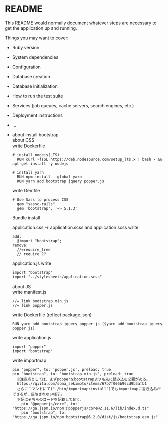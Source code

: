 # README

This README would normally document whatever steps are necessary to get the
application up and running.

Things you may want to cover:

* Ruby version

* System dependencies

* Configuration

* Database creation

* Database initialization

* How to run the test suite

* Services (job queues, cache servers, search engines, etc.)

* Deployment instructions

* ...

* about install bootstrap  
  about CSS  
    write Dockerfile  
    
      # install nodejs(LTS)  
        RUN curl -fsSL https://deb.nodesource.com/setup_lts.x | bash - && apt-get install -y nodejs  

      # install yarn  
        RUN npm install --global yarn  
        RUN yarn add bootstrap jquery popper.js  
  
    write Gemfile  
    
      # Use Sass to process CSS  
        gem "sassc-rails"  
        gem 'bootstrap', '~> 5.1.3'  

    Bundle install  

    application.css → application.scss and application.scss write  
    
      add:  
        @import "bootstrap";  
      remove:  
        //=require_tree  
        // require ??  

    application.js write  
    
      import "bootstrap"  
      import "../stylesheets/application.scss"  

  about JS  
    write manifest.js  
    
      //= link bootstrap.min.js  
      //= link popper.js  
    
    write Dockerfile (reflect package.json)  
    
      RUN yarn add bootstrap jquery popper.js ($yarn add bootstrap jquery popper.js)  
      
    write application.js  
    
      import "popper"  
      import "bootstrap"  

    write importmap  
    
      pin "popper", to: 'popper.js', preload: true  
      pin "bootstrap", to: 'bootstrap.min.js', preload: true  
        ※注意点としては、まずpopperをbootstrapよりも先に読み込む必要がある。  
        https://qiita.com/soma_sekimoto/items/67b7f005b96cd9b3afb1  
        さらにコマンドにて("./bin/importmap:install")でもimportmapに書き込みができるが、反映されない様子。  
        下記にそちらのコードを記載しておく。  
          pin "@popperjs/core", to: "https://ga.jspm.io/npm:@popperjs/core@2.11.6/lib/index.d.ts"   
          pin "bootstrap", to: "https://ga.jspm.io/npm:bootstrap@5.2.0/dist/js/bootstrap.esm.js"  
